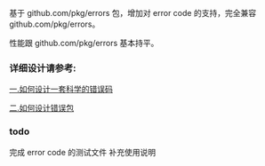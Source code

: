 基于 github.com/pkg/errors 包，增加对 error code 的支持，完全兼容 github.com/pkg/errors。

性能跟 github.com/pkg/errors 基本持平。

### 详细设计请参考:

[一.如何设计一套科学的错误码](https://github.com/zhenguozhang/doc/blob/main/errors/code_design.md)

[二.如何设计错误包](https://github.com/zhenguozhang/doc/blob/main/errors/error_package_design.md)


### todo 
完成 error code 的测试文件
补充使用说明